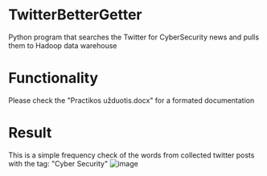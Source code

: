 # TwitterBetterGetter
Python program that searches the Twitter for CyberSecurity news and pulls them to Hadoop data warehouse 

# Functionality
Please check the "Practikos užduotis.docx" for a formated documentation

# Result
This is a simple frequency check of the words from collected twitter posts with the tag: "Cyber Security"
![image](https://user-images.githubusercontent.com/24988290/97109773-ce520f80-16dd-11eb-9750-64a3cbc32f6f.png)

